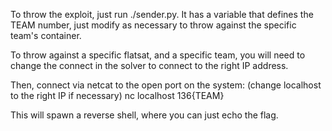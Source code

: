 To throw the exploit, just run ./sender.py. It has a variable that defines the TEAM number, just modify as necessary to throw against the specific team's container.

To throw against a specific flatsat, and a specific team, you will need to change the connect in the solver to connect to the right IP address.

Then, connect via netcat to the open port on the system: (change localhost to the right IP if necessary)
    nc localhost 136{TEAM}

This will spawn a reverse shell, where you can just echo the flag.





